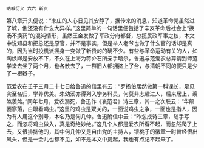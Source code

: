     呐喊衍义 六六 新贵 

   第八章开头便说：“未庄的人心日见其安静了，据传来的消息，知道革命党虽然进了城，倒还没有什么大异样。”这里简单的一句话里便包括了辛亥革命后社会上“换汤不换药”的混沌情形，虽然王金发做了军政分府都督，总揽民政军事之权，本文中说知县和把总还是原官，并不是事实，但是举人老爷也做了什么官的话却是真的，因为当时投机派摇身一变做了新贵的的确不少。有些与革命运动有关的人，如陶焕卿是安放不下，不久在上海为蒋介石所亲手暗杀，鲁迅与范爱农总算请到师范学堂去坐了两个月，也各散去了，一群旧人都拥挤上了台，与清朝不同的便只是少了一根辫子。

   范爱农在壬子三月二十七日给鲁迅的信里有云：“罗扬伯居然做第一科课长，足见实至名归，学养优美。朱幼溪亦得列入学务科员，何莫非志趣过人，后来居上，羡煞羡煞。”同年七月，爱农溺死，鲁迅作《哀范君》诗三章，其一之次联云：“华颠萎寥落，白眼看鸡虫。”这里的鸡虫是双关的，一面说鸡虫之争，一面也是指人，因为有人用这个别号，本名乃是何几仲。鲁迅附信中云：“昨忽成诗三章，随手写之，而忽将鸡虫做入，真是奇绝妙绝。”这几个人都是爱农所看不起，而忽然爬了上去，又很排挤他的，其中何几仲又是自由党的主持人，银桃子的徽章一时曾经很出风头，但是一会儿也都不见，如不是本文中提起，我也有点记不起来了。


